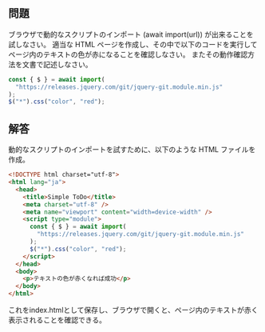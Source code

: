 ## 問題

ブラウザで動的なスクリプトのインポート (await import(url)) が出来ることを試しなさい。
適当な HTML ページを作成し、その中で以下のコードを実行してページ内のテキストの色が赤になることを確認しなさい。
またその動作確認方法を文書で記述しなさい。

```javascript
const { $ } = await import(
  "https://releases.jquery.com/git/jquery-git.module.min.js"
);
$("*").css("color", "red");
```

## 解答

動的なスクリプトのインポートを試すために、以下のような HTML ファイルを作成。

```html
<!DOCTYPE html charset="utf-8">
<html lang="ja">
  <head>
    <title>Simple ToDo</title>
    <meta charset="utf-8" />
    <meta name="viewport" content="width=device-width" />
    <script type="module">
      const { $ } = await import(
        "https://releases.jquery.com/git/jquery-git.module.min.js"
      );
      $("*").css("color", "red");
    </script>
  </head>
  <body>
    <p>テキストの色が赤くなれば成功</p>
  </body>
</html>
```

これをindex.htmlとして保存し、ブラウザで開くと、ページ内のテキストが赤く表示されることを確認できる。
